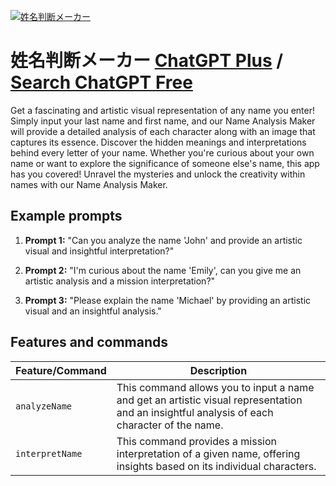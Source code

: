 
[![姓名判断メーカー](https://files.oaiusercontent.com/file-AYlFjK0QP64nCSW05hw05d6J?se=2123-10-19T09%3A11%3A40Z&sp=r&sv=2021-08-06&sr=b&rscc=max-age%3D31536000%2C%20immutable&rscd=attachment%3B%20filename%3DSS%25202023-11-12%252018.08.39.png&sig=jMnLXbX1JAWf76pBrKh61EDSj4l0WQGUS0Rvv162fTA%3D)](https://chat.openai.com/g/g-GpL41NuTV-xing-ming-pan-duan-meka)

# 姓名判断メーカー [ChatGPT Plus](https://chat.openai.com/g/g-GpL41NuTV-xing-ming-pan-duan-meka) / [Search ChatGPT Free](https://gptcall.net/index.html#/?search=%E5%A7%93%E5%90%8D%E5%88%A4%E6%96%AD%E3%83%A1%E3%83%BC%E3%82%AB%E3%83%BC)

Get a fascinating and artistic visual representation of any name you enter! Simply input your last name and first name, and our Name Analysis Maker will provide a detailed analysis of each character along with an image that captures its essence. Discover the hidden meanings and interpretations behind every letter of your name. Whether you're curious about your own name or want to explore the significance of someone else's name, this app has you covered! Unravel the mysteries and unlock the creativity within names with our Name Analysis Maker.

## Example prompts

1. **Prompt 1:** "Can you analyze the name 'John' and provide an artistic visual and insightful interpretation?"

2. **Prompt 2:** "I'm curious about the name 'Emily', can you give me an artistic analysis and a mission interpretation?"

3. **Prompt 3:** "Please explain the name 'Michael' by providing an artistic visual and an insightful analysis."


## Features and commands

| Feature/Command | Description |
| --- | --- |
| `analyzeName` | This command allows you to input a name and get an artistic visual representation and an insightful analysis of each character of the name. |
| `interpretName` | This command provides a mission interpretation of a given name, offering insights based on its individual characters. |


